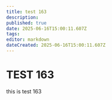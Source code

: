 ```yaml
---
title: test 163
description: 
published: true
date: 2025-06-16T15:00:11.607Z
tags: 
editor: markdown
dateCreated: 2025-06-16T15:00:11.607Z
---
```


# TEST 163
this is test 163

